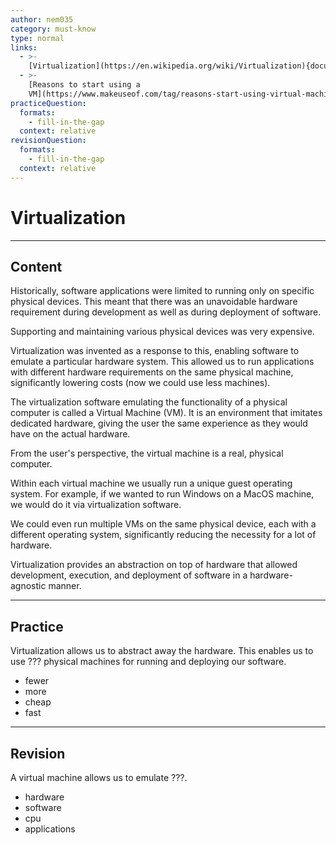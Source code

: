 ```yaml
---
author: nem035
category: must-know
type: normal
links:
  - >-
    [Virtualization](https://en.wikipedia.org/wiki/Virtualization){documentation}
  - >-
    [Reasons to start using a
    VM](https://www.makeuseof.com/tag/reasons-start-using-virtual-machine/){article}
practiceQuestion:
  formats:
    - fill-in-the-gap
  context: relative
revisionQuestion:
  formats:
    - fill-in-the-gap
  context: relative
---
```


# Virtualization


---

## Content

Historically, software applications were limited to running only on specific physical devices. This meant that there was an unavoidable hardware requirement during development as well as during deployment of software.

Supporting and maintaining various physical devices was very expensive.

Virtualization was invented as a response to this, enabling software to emulate a particular hardware system. This allowed us to run applications with different hardware requirements on the same physical machine, significantly lowering costs (now we could use less machines).

The virtualization software emulating the functionality of a physical computer is called a Virtual Machine (VM). It is an environment that imitates dedicated hardware, giving the user the same experience as they would have on the actual hardware.

From the user's perspective, the virtual machine is a real, physical computer.

Within each virtual machine we usually run a unique guest operating system. For example, if we wanted to run Windows on a MacOS machine, we would do it via virtualization software.

We could even run multiple VMs on the same physical device, each with a different operating system, significantly reducing the necessity for a lot of hardware.

Virtualization provides an abstraction on top of hardware that allowed development, execution, and deployment of software in a hardware-agnostic manner.


---

## Practice

Virtualization allows us to abstract away the hardware. This enables us to use ??? physical machines for running and deploying our software.

- fewer
- more
- cheap
- fast


---

## Revision

A virtual machine allows us to emulate ???.

- hardware
- software
- cpu
- applications
